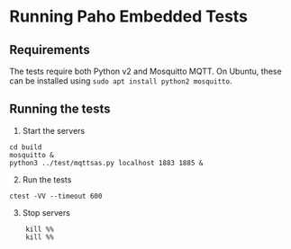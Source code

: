 # Running Paho Embedded Tests

## Requirements

The tests require both Python v2 and Mosquitto MQTT. On Ubuntu, these can be installed using
`sudo apt install python2 mosquitto`.

## Running the tests

1. Start the servers

```
cd build
mosquitto &
python3 ../test/mqttsas.py localhost 1883 1885 &
```

2. Run the tests

```ctest -VV --timeout 600```

3. Stop servers

```
    kill %% 
    kill %%
```
